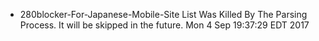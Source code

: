 * 280blocker-For-Japanese-Mobile-Site List Was Killed By The Parsing Process. It will be skipped in the future. Mon 4 Sep 19:37:29 EDT 2017
